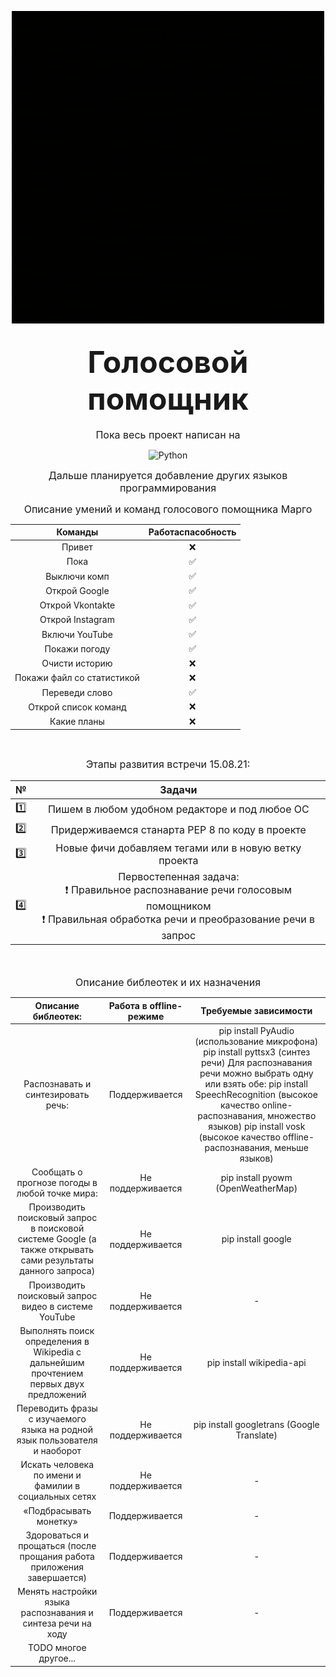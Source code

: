 <div align="center">

![Foto](https://github.com/lmistie/VoiceHelper_Margo/blob/main/src/logo.gif)
</div>

<h2 align="center"><font size="8px">Голосовой помощник</font></h2>

<!--### Суть проекта
В итоге должен получиться масштабный голосовой помощник на всех устройствах(начиная с телефона и ПК заканчивая бытовой техникой для управления домом)-->

<p align="center"><font size="3px"> Пока весь проект написан на</font></p>
<div align="center">

![Python](https://img.shields.io/badge/-python-000000?style=flat-square&logo=python&logoColor=violet&logoWidth=20)
</div>
<p align="center"><font size="3px">Дальше планируется добавление других языков программирования</font></p>

<p align="center"><font size="3px">Описание умений и команд голосового помощника Марго</font></p>

<div align="center">

| Команды | Работаспасобность |
|:------------:|:------------:|
| Привет | ❌ |
| Пока | ✅ |
| Выключи комп | ✅ |
| Открой Google | ✅ |
| Открой Vkontakte | ✅ |
| Открой Instagram | ✅ |
| Включи YouTube | ✅ |
| Покажи погоду | ✅ |
| Очисти историю| ❌ |
| Покажи файл со статистикой | ❌ |
| Переведи слово | ✅  |
| Открой список команд | ❌ |
| Какие планы | ❌ |
</div>
<br>
<p align="center"><font size="3px">Этапы развития встречи 15.08.21:
<br>
<div align="center">

| № | Задачи |
|:---:|:------------:|
| 1️⃣ | Пишем в любом удобном редакторе и под любое ОС |
| 2️⃣ | Придерживаемся станарта PEP 8 по коду в проекте |
| 3️⃣ | Новые фичи добавляем тегами или в новую ветку проекта | 
| 4️⃣ | Первостепенная задача: <br>❗ Правильное распознавание речи голосовым помощником<br>❗ Правильная обработка речи и преобразование речи в запрос |

</div>
<br>
</font></p>

<p align="center"><font size="3px">Описание библеотек и их назначения</font></p>



| Описание библеотек: | Работа в offline-режиме | Требуемые зависимости |
|:-------:|:----------------:|:---------------:|
| Распознавать и синтезировать речь: | Поддерживается | pip install PyAudio (использование микрофона) pip install pyttsx3 (синтез речи) Для распознавания речи можно выбрать одну или взять обе: pip install SpeechRecognition (высокое качество online-распознавания, множество языков) pip install vosk (высокое качество offline-распознавания, меньше языков) |
| Сообщать о прогнозе погоды в любой точке мира: | Не поддерживается | pip install pyowm (OpenWeatherMap) |
| Производить поисковый запрос в поисковой системе Google (а также открывать сами результаты данного запроса) | Не поддерживается | pip install google |
| Производить поисковый запрос видео в системе YouTube | Не поддерживается | - |
| Выполнять поиск определения в Wikipedia c дальнейшим прочтением первых двух предложений | Не поддерживается | pip install wikipedia-api |
| Переводить фразы с изучаемого языка на родной язык пользователя и наоборот | Не поддерживается | pip install googletrans (Google Translate) |
| Искать человека по имени и фамилии в социальных сетях | Не поддерживается | - |
| «Подбрасывать монетку» | Поддерживается | - |
| Здороваться и прощаться (после прощания работа приложения завершается) | Поддерживается | - |
| Менять настройки языка распознавания и синтеза речи на ходу | Поддерживается | - |
| TODO многое другое... | 

